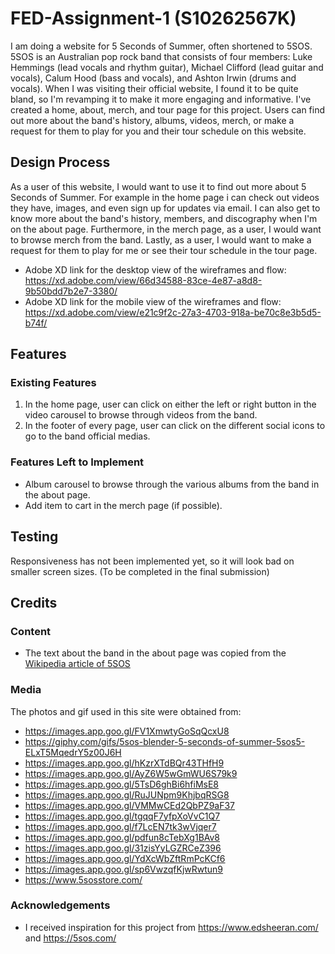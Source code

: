 # FED-Assignment-1 (S10262567K)

I am doing a website for 5 Seconds of Summer, often shortened to 5SOS. 5SOS is an Australian pop rock band that consists of four members: Luke Hemmings (lead vocals and rhythm guitar), Michael Clifford (lead guitar and vocals), Calum Hood (bass and vocals), and Ashton Irwin (drums and vocals). When I was visiting their official website, I found it to be quite bland, so I'm revamping it to make it more engaging and informative. I've created a home, about, merch, and tour page for this project. Users can find out more about the band's history, albums, videos, merch, or make a request for them to play for you and their tour schedule on this website.
 
## Design Process
 
As a user of this website, I would want to use it to find out more about 5 Seconds of Summer. For example in the home page i can check out videos they have, images, and even sign up for updates via email. I can also get to know more about the band's history, members, and discography when I'm on the about page. Furthermore, in the merch page, as a user, I would want to browse merch from the band. Lastly, as a user, I would want to make a request for them to play for me or see their tour schedule in the tour page.

- Adobe XD link for the desktop view of the wireframes and flow: https://xd.adobe.com/view/66d34588-83ce-4e87-a8d8-9b50bdd7b2e7-3380/
- Adobe XD link for the mobile view of the wireframes and flow: https://xd.adobe.com/view/e21c9f2c-27a3-4703-918a-be70c8e3b5d5-b74f/

## Features 
### Existing Features
1. In the home page, user can click on either the left or right button in the video carousel to browse through videos from the band.
2. In the footer of every page, user can click on the different social icons to go to the band official medias.

### Features Left to Implement
- Album carousel to browse through the various albums from the band in the about page.
- Add item to cart in the merch page (if possible).

## Testing

Responsiveness has not been implemented yet, so it will look bad on smaller screen sizes. (To be completed in the final submission)

## Credits

### Content
- The text about the band in the about page was copied from the [Wikipedia article of 5SOS](https://en.wikipedia.org/wiki/5_Seconds_of_Summer)

### Media
The photos and gif used in this site were obtained from:
- https://images.app.goo.gl/FV1XmwtyGoSqQcxU8
- https://giphy.com/gifs/5sos-blender-5-seconds-of-summer-5sos5-ELxT5MqedrY5z00J6H
- https://images.app.goo.gl/hKzrXTdBQr43THfH9
- https://images.app.goo.gl/AyZ6W5wGmWU6S79k9
- https://images.app.goo.gl/5TsD6ghBi6hfiMsE8
- https://images.app.goo.gl/RuJUNpm9KhjbqRSG8
- https://images.app.goo.gl/VMMwCEd2QbPZ9aF37
- https://images.app.goo.gl/tgqqF7yfpXoVvC1Q7
- https://images.app.goo.gl/f7LcEN7tk3wVjqer7
- https://images.app.goo.gl/pdfun8cTebXg1BAv8
- https://images.app.goo.gl/31zisYyLGZRCeZ396
- https://images.app.goo.gl/YdXcWbZftRmPcKCf6
- https://images.app.goo.gl/sp6VwzqfKjwRwtun9
- https://www.5sosstore.com/

### Acknowledgements

- I received inspiration for this project from https://www.edsheeran.com/ and https://5sos.com/
